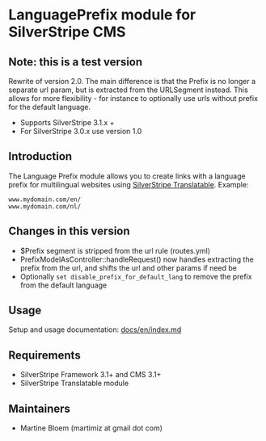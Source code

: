 # LanguagePrefix module for SilverStripe CMS #

## Note: this is a test version

Rewrite of version 2.0. The main difference is that the Prefix is no longer a separate url param, but is extracted from the URLSegment instead. This allows for more flexibility - for instance to optionally use urls without prefix for the default language.

 * Supports SilverStripe 3.1.x + 
 * For SilverStripe 3.0.x use version 1.0

## Introduction ##

The Language Prefix module allows you to create links with a language prefix
for multilingual websites using [SilverStripe Translatable](https://github.com/silverstripe/silverstripe-translatable). Example:
 
	www.mydomain.com/en/
 	www.mydomain.com/nl/

## Changes in this version

 * $Prefix segment is stripped from the url rule (routes.yml)
 * PrefixModelAsController::handleRequest() now handles extracting the prefix from the url, and shifts the url and other params if need be
 * Optionally `set disable_prefix_for_default_lang` to remove the prefix from the default language

## Usage

Setup and usage documentation: [docs/en/index.md](docs/en/index.md)

## Requirements ##

 * SilverStripe Framework 3.1+ and CMS 3.1+
 * SilverStripe Translatable module

## Maintainers ##

 * Martine Bloem (martimiz at gmail dot com)